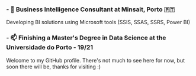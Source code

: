 ### - 🔭 Business Intelligence Consultant at Minsait, Porto :portugal:
Developing BI solutions using Microsoft tools (SSIS, SSAS, SSRS, Power BI)
### - 📫 Finishing a Master's Degree in Data Science at the Universidade do Porto - 19/21

Welcome to my GitHub profile. There's not much to see here for now, but soon there will be, thanks for visiting :)

<!--
**rafabelokurows/rafabelokurows** is a ✨ _special_ ✨ repository because its `README.md` (this file) appears on your GitHub profile.

Here are some ideas to get you started:

- 🔭 I’m currently working on ...
- 🌱 I’m currently learning ...
- 👯 I’m looking to collaborate on ...
- 🤔 I’m looking for help with ...
- 💬 Ask me about ...
- 📫 How to reach me: ...
- 😄 Pronouns: ...
- ⚡ Fun fact: ...
-->
